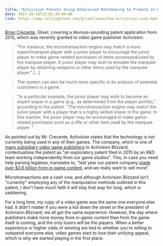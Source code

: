 ```yaml
---
title: "Activision Patents Using Unbalanced Matchmaking to Promote In-Game Purchases"
date: 2017-10-18T23:01:39-04:00
link: https://www.rollingstone.com/glixel/news/how-activision-uses-matchmaking-tricks-to-sell-in-game-items-w509288
---
```


[Brian Crecente][glixel], _Glixel_, covering a devious-sounding patent application from 2015, which was recently granted to video game publisher Activision:

> "For instance, the microtransaction engine may match a more expert/marquee player with a junior player to encourage the junior player to make game-related purchases of items possessed/used by the marquee player. A junior player may wish to emulate the marquee player by obtaining weapons or other items used by the marquee player." [...]

> The system can also be much more specific in its analysis of potential customers in a game:

> "In a particular example, the junior player may wish to become an expert sniper in a game (e.g., as determined from the player profile)," according to the patent. "The microtransaction engine may match the junior player with a player that is a highly skilled sniper in the game. In this manner, the junior player may be encouraged to make game-related purchases such as a rifle or other item used by the marquee player. "

As pointed out by Mr. Crecente, Activision states that the technology is not currently being used in any of their games. The company, which is one of [many subsidiary video game publishers][wiki] to Activision Blizzard, contextualizes the patent as "an exploratory patent filed in 2015 by an R&D team working independently from our game studios". This, in case you need help parsing legalese, translates to, "last year our parent company [made over $3.6 billion from in-game content][vb], and we really want to sell more". 

Microtransactions are a cash cow, and although Activision Blizzard isn't "currently" employing any of the manipulative methods outlined in this patent, I don't have much faith it will stay that way for long, which is saddening.

For a long time, my copy of a video game was the same one everyone else had. It didn't matter if you were a kid down the street or the president of Activision Blizzard; we all got the same experience. However, the day where publishers make more money from in-game content than from the game itself is coming, and the only losers will be the players. When a better experience or higher odds of winning are tied to whether you're willing to outspend everyone else, video games start to lose their unifying appeal, which is why we started playing in the first place. 

[glixel]: https://www.rollingstone.com/glixel/news/how-activision-uses-matchmaking-tricks-to-sell-in-game-items-w509288
[deej]: https://twitter.com/DeeJ_BNG/status/920401730684166146
[wiki]: https://en.wikipedia.org/wiki/Activision_Blizzard#Subsidiaries
[vb]: https://venturebeat.com/2017/02/09/activision-blizzard-more-than-doubled-the-money-it-earned-from-in-game-sales-in-2016/